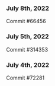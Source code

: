 ### July 8th, 2022

Commit #66456

### July 5th, 2022

Commit #314353


### July 4th, 2022

Commit #72281
